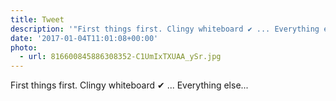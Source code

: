 ```yaml
---
title: Tweet
description: '"First things first. Clingy whiteboard ✔ ... Everything else... "'
date: '2017-01-04T11:01:08+00:00'
photo:
  - url: 816600845886308352-C1UmIxTXUAA_ySr.jpg
---
```

First things first. Clingy whiteboard ✔ ... Everything else... 
